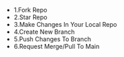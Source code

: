 - 1.Fork Repo 
- 2.Star Repo 
- 3.Make Changes In Your Local Repo 
- 4.Create New Branch 
- 5.Push Changes To Branch 
- 6.Request Merge/Pull To Main

